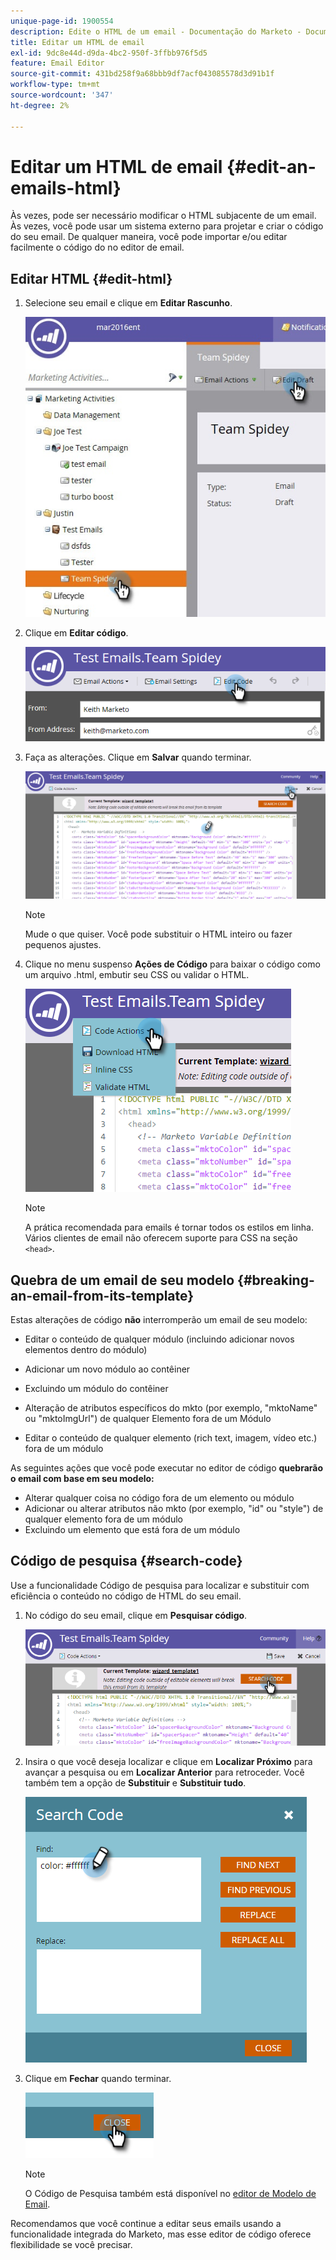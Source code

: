 ```yaml
---
unique-page-id: 1900554
description: Edite o HTML de um email - Documentação do Marketo - Documentação do produto
title: Editar um HTML de email
exl-id: 9dc8e44d-d9da-4bc2-950f-3ffbb976f5d5
feature: Email Editor
source-git-commit: 431bd258f9a68bbb9df7acf043085578d3d91b1f
workflow-type: tm+mt
source-wordcount: '347'
ht-degree: 2%

---
```


# Editar um HTML de email {#edit-an-emails-html}

Às vezes, pode ser necessário modificar o HTML subjacente de um email. Às vezes, você pode usar um sistema externo para projetar e criar o código do seu email. De qualquer maneira, você pode importar e/ou editar facilmente o código do no editor de email.

## Editar HTML {#edit-html}

1. Selecione seu email e clique em **Editar Rascunho**.

   ![](assets/teamspidey.jpg)

1. Clique em **Editar código**.

   ![](assets/two-4.png)

1. Faça as alterações. Clique em **Salvar** quando terminar.

   ![](assets/three-3.png)

   >[!NOTE]
   >
   >Mude o que quiser. Você pode substituir o HTML inteiro ou fazer pequenos ajustes.

1. Clique no menu suspenso **Ações de Código** para baixar o código como um arquivo .html, embutir seu CSS ou validar o HTML.

   ![](assets/four-2.png)

   >[!NOTE]
   >
   >A prática recomendada para emails é tornar todos os estilos em linha. Vários clientes de email não oferecem suporte para CSS na seção `<head>`.

## Quebra de um email de seu modelo {#breaking-an-email-from-its-template}

Estas alterações de código **não** interromperão um email de seu modelo:

* Editar o conteúdo de qualquer módulo (incluindo adicionar novos elementos dentro do módulo)
* Adicionar um novo módulo ao contêiner
* Excluindo um módulo do contêiner

* Alteração de atributos específicos do mkto (por exemplo, &quot;mktoName&quot; ou &quot;mktoImgUrl&quot;) de qualquer Elemento fora de um Módulo
* Editar o conteúdo de qualquer elemento (rich text, imagem, vídeo etc.) fora de um módulo

As seguintes ações que você pode executar no editor de código **quebrarão o email com base em seu modelo:**

* Alterar qualquer coisa no código fora de um elemento ou módulo
* Adicionar ou alterar atributos não mkto (por exemplo, &quot;id&quot; ou &quot;style&quot;) de qualquer elemento fora de um módulo
* Excluindo um elemento que está fora de um módulo

## Código de pesquisa {#search-code}

Use a funcionalidade Código de pesquisa para localizar e substituir com eficiência o conteúdo no código de HTML do seu email.

1. No código do seu email, clique em **Pesquisar código**.

   ![](assets/five-2.png)

1. Insira o que você deseja localizar e clique em **Localizar Próximo** para avançar a pesquisa ou em **Localizar Anterior** para retroceder. Você também tem a opção de **Substituir** e **Substituir tudo**.

   ![](assets/six-1.png)

1. Clique em **Fechar** quando terminar.

   ![](assets/seven.png)

   >[!NOTE]
   >
   >O Código de Pesquisa também está disponível no [editor de Modelo de Email](/help/marketo/product-docs/email-marketing/general/email-editor-2/create-an-email-template.md).

Recomendamos que você continue a editar seus emails usando a funcionalidade integrada do Marketo, mas esse editor de código oferece flexibilidade se você precisar.
